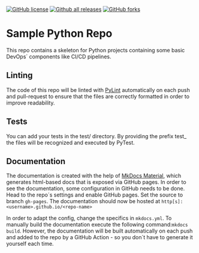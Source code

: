 [![GitHub license](https://img.shields.io/github/license/TrisNol/sample-python-repo.svg)](https://github.com/TrisNol/sample-python-repo/blob/master/LICENSE)
[![Github all releases](https://img.shields.io/github/downloads/TrisNol/sample-python-repo/total.svg)](https://github.com/users/TrisNol/packages/container/package/sample-python-repo)
[![GitHub forks](https://img.shields.io/github/forks/TrisNol/sample-python-repo.svg?style=social&label=Fork&maxAge=2592000)](https://github.com/TrisNol/sample-python-repo)
# Sample Python Repo
This repo contains a skeleton for Python projects containing some basic DevOps´ components like CI/CD pipelines.

## Linting
The code of this repo will be linted with [PyLint](https://pylint.org/) automatically on each push and pull-request to ensure that the files are correctly formatted in order to improve readability.

## Tests
You can add your tests in the test/ directory. By providing the prefix test_ the files will be recognized and executed by PyTest.

## Documentation
The documentation is created with the help of [MkDocs Material](https://squidfunk.github.io/mkdocs-material/), which generates html-based docs that is exposed via GitHub pages. In order to see the documentation, some configuration in GitHub needs to be done. Head to the repo´s settings and enable GitHub pages. Set the source to branch `gh-pages`. The documentation should now be hosted at `http[s]:<username>.github.io/<repo-name>`

In order to adapt the config, change the specifics in `mkdocs.yml`.
To manually build the documentation execute the following command:`mkdocs build`.
However, the documentation will be built automatically on each push and added to the repo by a GitHub Action - so you don´t have to generate it yourself each time.